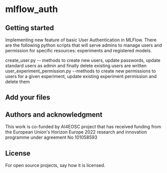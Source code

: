 # mlflow_auth



## Getting started

Implementing new feature of basic User Authentication in MLFlow.
There are the following python scripts that will serve admins to manage users and permission for specific resources: experiments and registered models.

create_user.py -- methods to create new users, update passwords, update standard users as admin and finally delete existing users are written
user_experiment_permission.py --methods to create new permissions to users for a given experiment, update existing experiment permission and delete them

## Add your files


## Authors and acknowledgment
This work is co-funded by AI4EOSC project that has received funding from the European Union's Horizon Europe 2022 research and innovation programme under agreement No 101058593

## License
For open source projects, say how it is licensed.
